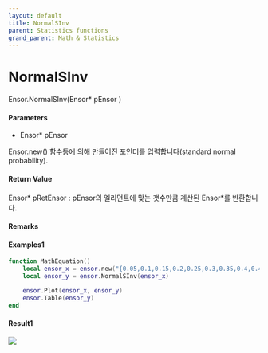 ```yaml
---
layout: default
title: NormalSInv
parent: Statistics functions
grand_parent: Math & Statistics
---
```


# NormalSInv

Ensor.NormalSInv\(Ensor\* pEnsor \)

#### Parameters

* Ensor\* pEnsor

Ensor.new\(\) 함수등에 의해 만들어진 포인터를 입력합니다\(standard normal probability\).

#### Return Value

Ensor\* pRetEnsor : pEnsor의 엘리먼트에 맞는 갯수만큼 계산된 Ensor\*를 반환합니다.

#### Remarks

#### Examples1

```lua
function MathEquation()
 	local ensor_x = ensor.new("{0.05,0.1,0.15,0.2,0.25,0.3,0.35,0.4,0.45,0.5,0.55,0.6,0.65,0.7,0.75,0.8,0.85,0.9,0.95}")
	local ensor_y = ensor.NormalSInv(ensor_x)

	ensor.Plot(ensor_x, ensor_y)
 	ensor.Table(ensor_y)
end		
```

#### Result1

![](./StatisticsAPI/NormalSInvResult.png)

